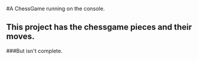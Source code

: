 #A ChessGame running on the console.
## This project has the chessgame pieces and their moves.
###But isn't complete.

